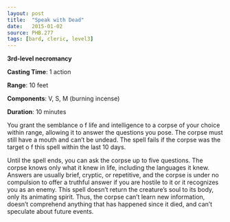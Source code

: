 ```yaml
---
layout: post
title:  "Speak with Dead"
date:   2015-01-02
source: PHB.277
tags: [bard, cleric, level3]
---
```


**3rd-level necromancy**

**Casting Time**: 1 action

**Range**: 10 feet

**Components**: V, S, M (burning incense)

**Duration**: 10 minutes

You grant the semblance o f life and intelligence to a corpse of your choice within range, allowing it to answer the questions you pose. The corpse must still have a mouth and can’t be undead. The spell fails if the corpse was the target o f this spell within the last 10 days.

Until the spell ends, you can ask the corpse up to five questions. The corpse knows only what it knew in life, including the languages it knew. Answers are usually brief, cryptic, or repetitive, and the corpse is under no compulsion to offer a truthful answer if you are hostile to it or it recognizes you as an enemy. This spell doesn’t return the creature’s soul to its body, only its animating spirit. Thus, the corpse can’t learn new information, doesn’t comprehend anything that has happened since it died, and can’t speculate about future events.
